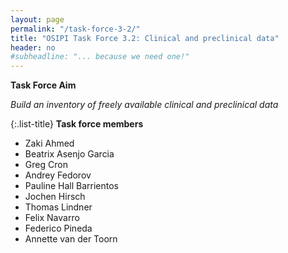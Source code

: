 ```yaml
---
layout: page
permalink: "/task-force-3-2/"
title: "OSIPI Task Force 3.2: Clinical and preclinical data"
header: no
#subheadline: "... because we need one!"
---
```


**Task Force Aim**

*Build an inventory of freely available clinical and preclinical data*

{:.list-title}
**Task force members**

- Zaki Ahmed
- Beatrix Asenjo Garcia
- Greg Cron
- Andrey Fedorov
- Pauline Hall Barrientos
- Jochen Hirsch
- Thomas Lindner
- Felix Navarro
- Federico Pineda
- Annette van der Toorn
